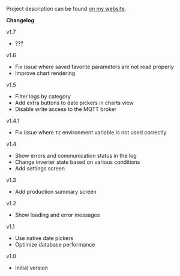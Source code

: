 Project description can be found
[on my website](https://mateusznowak.dev/projects/solar-inverter-datalogger/).

**Changelog**

v1.7

- ???

v1.6

- Fix issue where saved favorite parameters are not read properly
- Improve chart rendering

v1.5

- Filter logs by category
- Add extra buttons to date pickers in charts view
- Disable write access to the MQTT broker

v1.4.1

- Fix issue where `TZ` environment variable is not used correctly

v1.4

- Show errors and communication status in the log
- Change inverter state based on various conditions
- Add settings screen

v1.3

- Add production summary screen

v1.2

- Show loading and error messages

v1.1

- Use native date pickers
- Optimize database performance

v1.0

- Initial version
